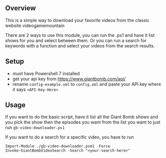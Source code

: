 
## Overview
This is a simple way to download your favorite videos from the classic website videogamemountain

There are 2 ways to use this module, you can run the .ps1 and have it list shows for you and select between them. Or you can run a search for keywords with a function and select your videos from the search results. 

## Setup
 - must have Powershell 7 installed
 - get your api key from https://www.giantbomb.com/api/ 
 - rename `config-example.xml` to `config.xml` and paste your API key where it says `<API-Key-Here>`

## Usage
If you want to do the basic script, have it list all the Giant Bomb shows and you pick the show then the episodes you want from the list you want to just run `gb-video-downloader.ps1` 

If you want to do a search for a specific video, you have to run

    Import-Module ./gb-video-downloader.psm1 -Force
    Invoke-GiantBombVideoSearch -Search "<your-search-here>"






